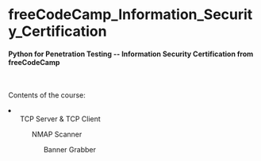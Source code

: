 # freeCodeCamp_Information_Security_Certification
<h4> Python for Penetration Testing -- Information Security Certification from freeCodeCamp </h4>

<br>

<p>Contents of the course:
<li>
    <ul>TCP Server & TCP Client
    <ul>NMAP Scanner
    <ul>Banner Grabber
</li>
